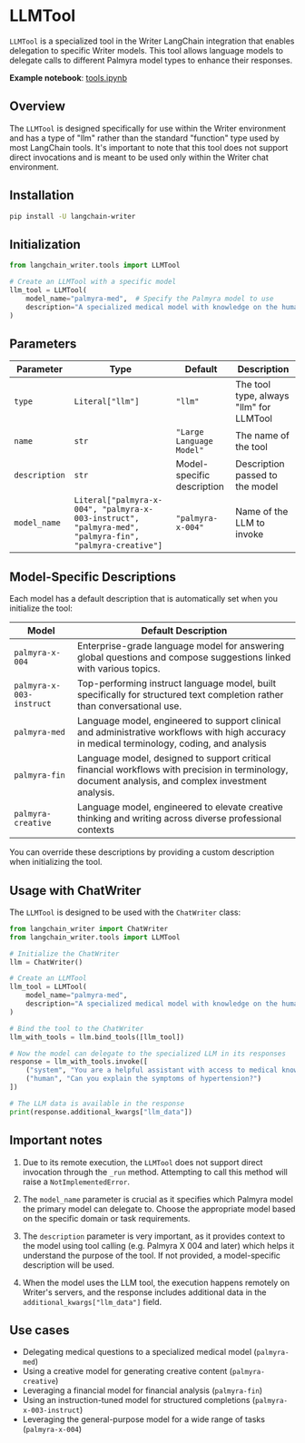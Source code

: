 # LLMTool

`LLMTool` is a specialized tool in the Writer LangChain integration that enables delegation to specific Writer models. This tool allows language models to delegate calls to different Palmyra model types to enhance their responses.

**Example notebook**: [tools.ipynb](./tools.ipynb)

## Overview

The `LLMTool` is designed specifically for use within the Writer environment and has a type of "llm" rather than the standard "function" type used by most LangChain tools. It's important to note that this tool does not support direct invocations and is meant to be used only within the Writer chat environment.

## Installation

```bash
pip install -U langchain-writer
```

## Initialization

```python
from langchain_writer.tools import LLMTool

# Create an LLMTool with a specific model
llm_tool = LLMTool(
    model_name="palmyra-med",  # Specify the Palmyra model to use
    description="A specialized medical model with knowledge on the human body."  # Optional: override the default description
)
```

## Parameters

| Parameter | Type | Default | Description |
|-----------|------|---------|-------------|
| `type` | `Literal["llm"]` | `"llm"` | The tool type, always "llm" for LLMTool |
| `name` | `str` | `"Large Language Model"` | The name of the tool |
| `description` | `str` | Model-specific description | Description passed to the model |
| `model_name` | `Literal["palmyra-x-004", "palmyra-x-003-instruct", "palmyra-med", "palmyra-fin", "palmyra-creative"]` | `"palmyra-x-004"` | Name of the LLM to invoke |

## Model-Specific Descriptions

Each model has a default description that is automatically set when you initialize the tool:

| Model | Default Description |
|-------|---------------------|
| `palmyra-x-004` | Enterprise-grade language model for answering global questions and compose suggestions linked with various topics. |
| `palmyra-x-003-instruct` | Top-performing instruct language model, built specifically for structured text completion rather than conversational use. |
| `palmyra-med` | Language model, engineered to support clinical and administrative workflows with high accuracy in medical terminology, coding, and analysis |
| `palmyra-fin` | Language model, designed to support critical financial workflows with precision in terminology, document analysis, and complex investment analysis. |
| `palmyra-creative` | Language model, engineered to elevate creative thinking and writing across diverse professional contexts |

You can override these descriptions by providing a custom description when initializing the tool.

## Usage with ChatWriter

The `LLMTool` is designed to be used with the `ChatWriter` class:

```python
from langchain_writer import ChatWriter
from langchain_writer.tools import LLMTool

# Initialize the ChatWriter
llm = ChatWriter()

# Create an LLMTool
llm_tool = LLMTool(
    model_name="palmyra-med",
    description="A specialized medical model with knowledge on the human body."
)

# Bind the tool to the ChatWriter
llm_with_tools = llm.bind_tools([llm_tool])

# Now the model can delegate to the specialized LLM in its responses
response = llm_with_tools.invoke([
    ("system", "You are a helpful assistant with access to medical knowledge."),
    ("human", "Can you explain the symptoms of hypertension?")
])

# The LLM data is available in the response
print(response.additional_kwargs["llm_data"])
```

## Important notes

1. Due to its remote execution, the `LLMTool` does not support direct invocation through the `_run` method. Attempting to call this method will raise a `NotImplementedError`.

2. The `model_name` parameter is crucial as it specifies which Palmyra model the primary model can delegate to. Choose the appropriate model based on the specific domain or task requirements.

3. The `description` parameter is very important, as it provides context to the model using tool calling (e.g. Palmyra X 004 and later) which helps it understand the purpose of the tool. If not provided, a model-specific description will be used.

4. When the model uses the LLM tool, the execution happens remotely on Writer's servers, and the response includes additional data in the `additional_kwargs["llm_data"]` field.

## Use cases

- Delegating medical questions to a specialized medical model (`palmyra-med`)
- Using a creative model for generating creative content (`palmyra-creative`)
- Leveraging a financial model for financial analysis (`palmyra-fin`)
- Using an instruction-tuned model for structured completions (`palmyra-x-003-instruct`)
- Leveraging the general-purpose model for a wide range of tasks (`palmyra-x-004`)